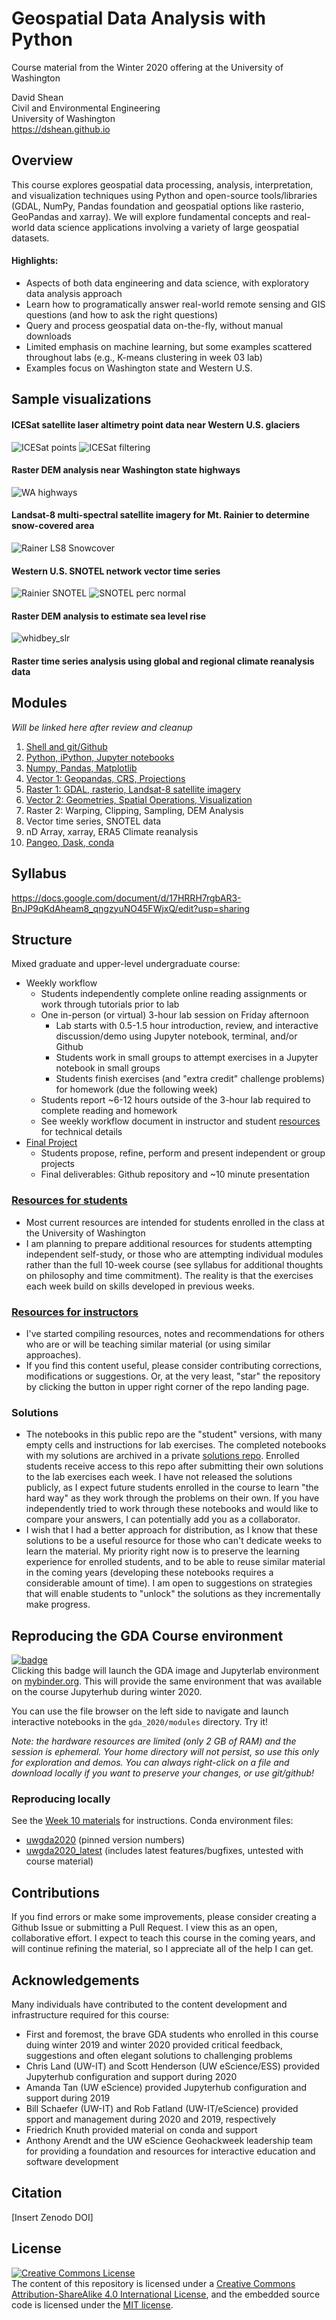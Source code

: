# Geospatial Data Analysis with Python
Course material from the Winter 2020 offering at the University of Washington  

David Shean  
Civil and Environmental Engineering  
University of Washington  
https://dshean.github.io

## Overview
This course explores geospatial data processing, analysis, interpretation, and visualization techniques using Python and open-source tools/libraries (GDAL, NumPy, Pandas foundation and geospatial options like rasterio, GeoPandas and xarray). We will explore fundamental concepts and real-world data science applications involving a variety of large geospatial datasets.

#### Highlights:  
- Aspects of both data engineering and data science, with exploratory data analysis approach
- Learn how to programatically answer real-world remote sensing and GIS questions (and how to ask the right questions)
- Query and process geospatial data on-the-fly, without manual downloads
- Limited emphasis on machine learning, but some examples scattered throughout labs (e.g., K-means clustering in week 03 lab)
- Examples focus on Washington state and Western U.S.

## Sample visualizations
#### ICESat satellite laser altimetry point data near Western U.S. glaciers
![ICESat points](./resources/sample_img/glas_points_ctx.png)
![ICESat filtering](./resources/sample_img/glas_srtmdiff_outliers.png)
#### Raster DEM analysis near Washington state highways
![WA highways](./resources/sample_img/wa_highways.png)
#### Landsat-8 multi-spectral satellite imagery for Mt. Rainier to determine snow-covered area
![Rainer LS8 Snowcover](./resources/sample_img/rainier_LS8_snowcover.png)
#### Western U.S. SNOTEL network vector time series
![Rainier SNOTEL](./resources/sample_img/rainier_snotel_corr.png)
![SNOTEL perc normal](./resources/sample_img/snotel_paradise_perc_normal_westernUS.png)
#### Raster DEM analysis to estimate sea level rise
![whidbey_slr](./resources/sample_img/whidbey_slr.png)
#### Raster time series analysis using global and regional climate reanalysis data

## Modules
*Will be linked here after review and cleanup*
1. [Shell and git/Github](modules/01_Shell_Github)
1. [Python, iPython, Jupyter notebooks](modules/02_Python_Jupyter)
1. [Numpy, Pandas, Matplotlib](modules/03_NumPy_Pandas_Matplotlib)
1. [Vector 1: Geopandas, CRS, Projections](modules/04_Vector1_Geopandas_CRS_Proj)
1. [Raster 1: GDAL, rasterio, Landsat-8 satellite imagery](modules/05_Raster1_GDAL_rasterio_LS8)
1. [Vector 2: Geometries, Spatial Operations, Visualization](modules/06_Vector2_Geometries_SpatialOps_Viz)
1. Raster 2: Warping, Clipping, Sampling, DEM Analysis
1. Vector time series, SNOTEL data
1. nD Array, xarray, ERA5 Climate reanalysis
1. [Pangeo, Dask, conda](modules/10_Conda_Pangeo_Dask)

## Syllabus
https://docs.google.com/document/d/17HRRH7rgbAR3-BnJP9qKdAheam8_qngzyuNO45FWjxQ/edit?usp=sharing

## Structure
Mixed graduate and upper-level undergraduate course:
* Weekly workflow
    * Students independently complete online reading assignments or work through tutorials prior to lab
    * One in-person (or virtual) 3-hour lab session on Friday afternoon
      * Lab starts with 0.5-1.5 hour introduction, review, and interactive discussion/demo using Jupyter notebook, terminal, and/or Github
      * Students work in small groups to attempt exercises in a Jupyter notebook in small groups
      * Students finish exercises (and "extra credit" challenge problems) for homework (due the following week)
    * Students report ~6-12 hours outside of the 3-hour lab required to complete reading and homework
    * See weekly workflow document in instructor and student [resources](resources) for technical details
* [Final Project](project/README.md)
   * Students propose, refine, perform and present independent or group projects
   * Final deliverables: Github repository and ~10 minute presentation

### [Resources for students](resources/students)
* Most current resources are intended for students enrolled in the class at the University of Washington
* I am planning to prepare additional resources for students attempting independent self-study, or those who are attempting individual modules rather than the full 10-week course (see syllabus for additional thoughts on philosophy and time commitment). The reality is that the exercises each week build on skills developed in previous weeks.

### [Resources for instructors](resources/instructors)
* I've started compiling resources, notes and recommendations for others who are or will be teaching similar material (or using similar approaches).
* If you find this content useful, please consider contributing corrections, modifications or suggestions. Or, at the very least, "star" the repository by clicking the button in upper right corner of the repo landing page.

### Solutions
* The notebooks in this public repo are the "student" versions, with many empty cells and instructions for lab exercises. The completed notebooks with my solutions are archived in a private [solutions repo](https://github.com/UW-GDA/gda_w2020_solutions). Enrolled students receive access to this repo after submitting their own solutions to the lab exercises each week. I have not released the solutions publicly, as I expect future students enrolled in the course to learn "the hard way" as they work through the problems on their own. If you have independently tried to work through these notebooks and would like to compare your answers, I can potentially add you as a collaborator.
* I wish that I had a better approach for distribution, as I know that these solutions to be a useful resource for those who can't dedicate weeks to learn the material. My priority right now is to preserve the learning experience for enrolled students, and to be able to reuse similar material in the coming years (developing these notebooks requires a considerable amount of time). I am open to suggestions on strategies that will enable students to "unlock" the solutions as they incrementally make progress.

## Reproducing the GDA Course environment
[![badge](https://mybinder.org/badge_logo.svg)](https://mybinder.org/v2/gh/UW-GDA/gda_2020/master?urlpath=git-pull?repo=https://github.com/UW-GDA/gda_2020%26amp%3Bbranch=master%26amp%3Burlpath=lab)  
Clicking this badge will launch the GDA image and Jupyterlab environment on [mybinder.org](https://mybinder.org). This will provide the same environment that was available on the course Jupyterhub during winter 2020. 

You can use the file browser on the left side to navigate and launch interactive notebooks in the `gda_2020/modules` directory.  Try it!

*Note: the hardware resources are limited (only 2 GB of RAM) and the session is ephemeral. Your home directory will not persist, so use this only for exploration and demos. You can always right-click on a file and download locally if you want to preserve your changes, or use git/github!*

### Reproducing locally
See the [Week 10 materials](./modules/10_Conda_Pangeo_Dask) for instructions.
Conda environment files:
* [uwgda2020](https://github.com/UW-GDA/uwgda-image/blob/master/binder/environment.yml) (pinned version numbers)
* [uwgda2020_latest](https://github.com/UW-GDA/uwgda-image/blob/master/binder/environment_latest.yml) (includes latest features/bugfixes, untested with course material)

## Contributions
If you find errors or make some improvements, please consider creating a Github Issue or submitting a Pull Request. I view this as an open, collaborative effort. I expect to teach this course in the coming years, and will continue refining the material, so I appreciate all of the help I can get.

## Acknowledgements
Many individuals have contributed to the content development and infrastructure required for this course:
* First and foremost, the brave GDA students who enrolled in this course duing winter 2019 and winter 2020 provided critical feedback, suggestions and often elegant solutions to challenging problems
* Chris Land (UW-IT) and Scott Henderson (UW eScience/ESS) provided Jupyterhub configuration and support during 2020
* Amanda Tan (UW eScience) provided Jupyterhub configuration and support during 2019
* Bill Schaefer (UW-IT) and Rob Fatland (UW-IT/eScience) provided spport and management during 2020 and 2019, respectively
* Friedrich Knuth provided material on conda and support
* Anthony Arendt and the UW eScience Geohackweek leadership team for providing a foundation and resources for interactive education and software development

## Citation
[Insert Zenodo DOI]

## License
<a rel="license" href="http://creativecommons.org/licenses/by-sa/4.0/"><img alt="Creative Commons License" style="border-width:0" src="https://i.creativecommons.org/l/by-sa/4.0/88x31.png" /></a><br /><span xmlns:dct="http://purl.org/dc/terms/" property="dct:title">
The content of this repository is licensed under a <a rel="license" href="http://creativecommons.org/licenses/by-sa/4.0/">Creative Commons Attribution-ShareAlike 4.0 International License</a>, and the embedded source code is licensed under the [MIT license](https://opensource.org/licenses/MIT).
